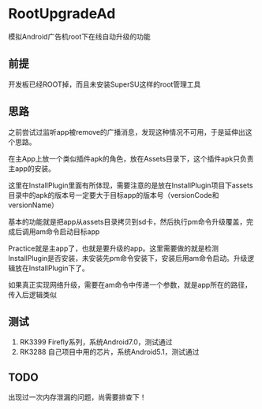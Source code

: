 # RootUpgradeAd
模拟Android广告机root下在线自动升级的功能

## 前提

开发板已经ROOT掉，而且未安装SuperSU这样的root管理工具

## 思路

之前尝试过监听app被remove的广播消息，发现这种情况不可用，于是延伸出这个思路。

在主App上放一个类似插件apk的角色，放在Assets目录下，这个插件apk只负责主app的安装。

这里在InstallPlugin里面有所体现，需要注意的是放在InstallPlugin项目下assets目录中的apk的版本号一定要大于目标app的版本号（versionCode和versionName）

基本的功能就是把app从assets目录拷贝到sd卡，然后执行pm命令升级覆盖，完成后调用am命令启动目标app

Practice就是主app了，也就是要升级的app。这里需要做的就是检测InstallPlugin是否安装，未安装先pm命令安装下，安装后用am命令启动。升级逻辑放在InstallPlugin下了。

如果真正实现网络升级，需要在am命令中传递一个参数，就是app所在的路径，传入后逻辑类似

## 测试

1. RK3399 Firefly系列，系统Android7.0，测试通过
2. RK3288 自己项目中用的芯片，系统Android5.1，测试通过

## TODO

出现过一次内存泄漏的问题，尚需要排查下！
